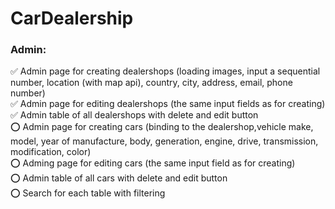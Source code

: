 # CarDealership

### Admin:
:white_check_mark: Admin page for creating dealershops (loading images, input a sequential number, location (with map api), country, city, address, email, phone number)  
:white_check_mark: Admin page for editing dealershops (the same input fields as for creating)  
:white_check_mark: Admin table of all dealershops with delete and edit button  
:o: Admin page for creating cars (binding to the dealershop,vehicle make, model, year of manufacture, body, generation, engine, drive, transmission, modification, color)  
:o: Adming page for editing cars (the same input field as for creating)  
:o: Admin table of all cars with delete and edit button  
:o: Search for each table with filtering

